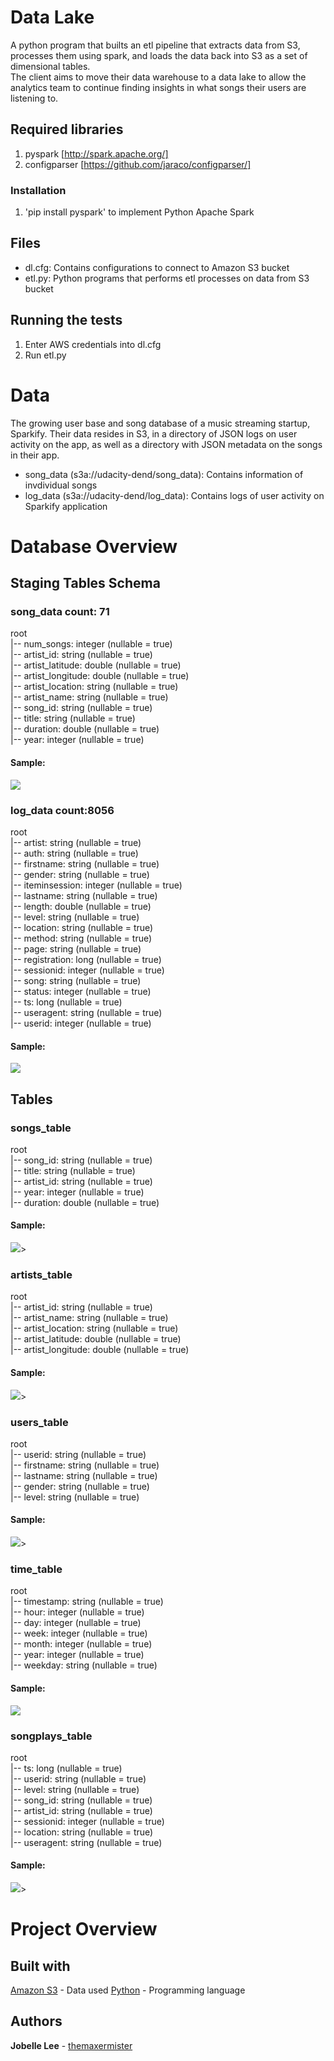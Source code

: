 # Data Lake

A python program that builts an etl pipeline that extracts data from S3, processes them using spark, and loads the data back into S3 as a set of dimensional tables. \
The client aims to move their data warehouse to a data lake to allow the analytics team to continue finding insights in what songs their users are listening to.

## Required libraries

1. pyspark [http://spark.apache.org/]
2. configparser [https://github.com/jaraco/configparser/]

### Installation

1. 'pip install pyspark' to implement Python Apache Spark

## Files

- dl.cfg: Contains configurations to connect to Amazon S3 bucket
- etl.py: Python programs that performs etl processes on data from S3 bucket

## Running the tests

1. Enter AWS credentials into dl.cfg
2. Run etl.py

# Data

The growing user base and song database of a music streaming startup, Sparkify. Their data resides in S3, in a directory of JSON logs on user activity on the app, as well as a directory with JSON metadata on the songs in their app.

- song_data (s3a://udacity-dend/song_data): Contains information of invdividual songs
- log_data (s3a://udacity-dend/log_data): Contains logs of user activity on Sparkify application

# Database Overview

## Staging Tables Schema

### song_data                         count: 71

root \
 |-- num_songs: integer (nullable = true) \
 |-- artist_id: string (nullable = true) \
 |-- artist_latitude: double (nullable = true) \
 |-- artist_longitude: double (nullable = true) \
 |-- artist_location: string (nullable = true) \
 |-- artist_name: string (nullable = true) \
 |-- song_id: string (nullable = true) \
 |-- title: string (nullable = true) \
 |-- duration: double (nullable = true) \
 |-- year: integer (nullable = true)

#### Sample:

<img src="images/song_data.png"/>

### log_data                        count:8056

root \
 |-- artist: string (nullable = true) \
 |-- auth: string (nullable = true) \
 |-- firstname: string (nullable = true) \
 |-- gender: string (nullable = true) \
 |-- iteminsession: integer (nullable = true) \
 |-- lastname: string (nullable = true) \
 |-- length: double (nullable = true) \
 |-- level: string (nullable = true) \
 |-- location: string (nullable = true) \
 |-- method: string (nullable = true) \
 |-- page: string (nullable = true) \
 |-- registration: long (nullable = true) \
 |-- sessionid: integer (nullable = true) \
 |-- song: string (nullable = true) \
 |-- status: integer (nullable = true) \
 |-- ts: long (nullable = true) \
 |-- useragent: string (nullable = true) \
 |-- userid: integer (nullable = true)

#### Sample:

<img src="images/log_data.png"/>

## Tables

### songs_table

root \
 |-- song_id: string (nullable = true) \
 |-- title: string (nullable = true) \
 |-- artist_id: string (nullable = true) \
 |-- year: integer (nullable = true) \
 |-- duration: double (nullable = true)

#### Sample:

<img src="images/songs_table.png"/>>

### artists_table

root \
 |-- artist_id: string (nullable = true) \
 |-- artist_name: string (nullable = true) \
 |-- artist_location: string (nullable = true) \
 |-- artist_latitude: double (nullable = true) \
 |-- artist_longitude: double (nullable = true)

#### Sample:

<img src="images/artists_table.png"/>>

### users_table

root \
 |-- userid: string (nullable = true) \
 |-- firstname: string (nullable = true) \
 |-- lastname: string (nullable = true) \
 |-- gender: string (nullable = true) \
 |-- level: string (nullable = true)

#### Sample:

<img src="images/users_table.png"/>>

### time_table

root \
 |-- timestamp: string (nullable = true) \
 |-- hour: integer (nullable = true) \
 |-- day: integer (nullable = true) \
 |-- week: integer (nullable = true) \
 |-- month: integer (nullable = true) \
 |-- year: integer (nullable = true) \
 |-- weekday: string (nullable = true)

#### Sample:

<img src="images/time_table.png"/>

### songplays_table

root \
 |-- ts: long (nullable = true) \
 |-- userid: string (nullable = true) \
 |-- level: string (nullable = true) \
 |-- song_id: string (nullable = true) \
 |-- artist_id: string (nullable = true) \
 |-- sessionid: integer (nullable = true) \
 |-- location: string (nullable = true) \
 |-- useragent: string (nullable = true)
 
#### Sample:

<img src="images/songplays_table.png"/>>

# Project Overview

## Built with

[Amazon S3](https://aws.amazon.com/S3/) - Data used
[Python](https://www.python.org/) - Programming language

## Authors

**Jobelle Lee** - [themaxermister](https://github.com/themaxermister/data-warehouse)
